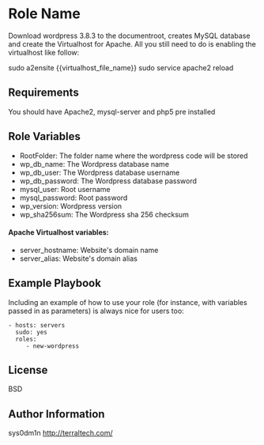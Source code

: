 Role Name
========

Download wordpress 3.8.3 to the documentroot, creates MySQL database and create the Virtualhost for Apache.
All you still need to do is enabling the virtualhost like follow:

  sudo a2ensite {{virtualhost_file_name}}
  sudo service apache2 reload

Requirements
------------

You should have Apache2, mysql-server and php5 pre installed

Role Variables
--------------
* RootFolder: The folder name where the wordpress code will be stored
* wp_db_name: The Wordpress database name
* wp_db_user: The Wordpress database username
* wp_db_password: The Wordpress database password
* mysql_user: Root username
* mysql_password: Root password
* wp_version: Wordpress version
* wp_sha256sum: The Wordpress sha 256 checksum

 #### Apache Virtualhost variables:
* server_hostname: Website's domain name
* server_alias: Website's domain alias

Example Playbook
-------------------------

Including an example of how to use your role (for instance, with variables passed in as parameters) is always nice for users too:

    - hosts: servers
      sudo: yes
      roles:
         - new-wordpress

License
-------

BSD

Author Information
------------------

sys0dm1n
http://terraltech.com/
